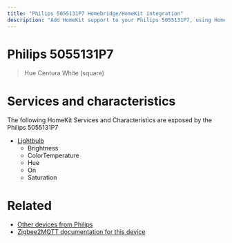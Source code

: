 ```yaml
---
title: "Philips 5055131P7 Homebridge/HomeKit integration"
description: "Add HomeKit support to your Philips 5055131P7, using Homebridge, Zigbee2MQTT and homebridge-z2m."
---
```

<!---
This file has been GENERATED using src/docgen/docgen.ts
DO NOT EDIT THIS FILE MANUALLY!
-->
# Philips 5055131P7
> Hue Centura White (square)


# Services and characteristics
The following HomeKit Services and Characteristics are exposed by
the Philips 5055131P7

* [Lightbulb](../../light.md)
  * Brightness
  * ColorTemperature
  * Hue
  * On
  * Saturation


# Related
* [Other devices from Philips](../index.md#philips)
* [Zigbee2MQTT documentation for this device](https://www.zigbee2mqtt.io/devices/5055131P7.html)